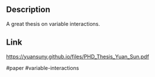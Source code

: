 ## Description
A great thesis on variable interactions.

## Link
https://yuansuny.github.io/files/PHD_Thesis_Yuan_Sun.pdf

#paper #variable-interactions